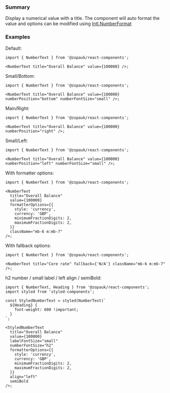 ### Summary

Display a numerical value with a title. The component will auto format the value and options can be modified using [Intl.NumberFormat](https://developer.mozilla.org/en-US/docs/Web/JavaScript/Reference/Global_Objects/Intl/NumberFormat)

### Examples

Default:

```tsx
import { NumberText } from '@zopauk/react-components';

<NumberText title="Overall Balance" value={100000} />;
```

Small/Bottom:

```tsx
import { NumberText } from '@zopauk/react-components';

<NumberText title="Overall Balance" value={100000} numberPosition="bottom" numberFontSize="small" />;
```

Main/Right:

```tsx
import { NumberText } from '@zopauk/react-components';

<NumberText title="Overall Balance" value={100000} numberPosition="right" />;
```

Small/Left:

```tsx
import { NumberText } from '@zopauk/react-components';

<NumberText title="Overall Balance" value={100000} numberPosition="left" numberFontSize="small" />;
```

With formatter options:

```tsx
import { NumberText } from '@zopauk/react-components';

<NumberText
  title="Overall Balance"
  value={100000}
  formatterOptions={{
    style: 'currency',
    currency: 'GBP',
    minimumFractionDigits: 2,
    maximumFractionDigits: 2,
  }}
  className="mb-6 m:mb-7"
/>;
```

With fallback options:

```tsx
import { NumberText } from '@zopauk/react-components';

<NumberText title="Core rate" fallback={'N/A'} className="mb-6 m:mb-7" />;
```

h2 number / small label / left align / semiBold:

```tsx
import { NumberText, Heading } from '@zopauk/react-components';
import styled from 'styled-components';

const StyledNumberText = styled(NumberText)`
  ${Heading} {
    font-weight: 600 !important;
  }
`;

<StyledNumberText
  title="Overall Balance"
  value={100000}
  labelFontSize="small"
  numberFontSize="h2"
  formatterOptions={{
    style: 'currency',
    currency: 'GBP',
    minimumFractionDigits: 2,
    maximumFractionDigits: 2,
  }}
  align="left"
  semiBold
/>;
```
